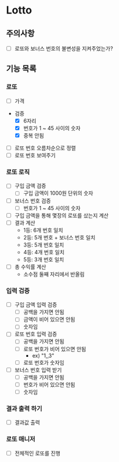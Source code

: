 # Lotto

## 주의사항

+ [ ] 로또와 보너스 번호의 불변성을 지켜주었는가?

## 기능 목록

### 로또

+ [ ] 가격
+ 검증
    - [x] 6자리
    - [x] 번호가 1 ~ 45 사이의 숫자
    - [x] 중복 안됨
+ [ ] 로또 번호 오름차순으로 정렬
+ [ ] 로또 번호 보여주기

### 로또 로직

+ [ ] 구입 금액 검증
    - [ ] 구입 금액이 1000원 단위의 숫자
+ [ ] 보너스 번호 검증
    - [ ] 번호가 1 ~ 45 사이의 숫자
+ [ ] 구입 금액을 통해 몇장의 로또를 샀는지 계산
+ [ ] 결과 계산
    - 1등: 6개 번호 일치
    - 2등: 5개 번호 + 보너스 번호 일치
    - 3등: 5개 번호 일치
    - 4등: 4개 번호 일치
    - 5등: 3개 번호 일치
+ [ ] 총 수익률 계산
    - 소수점 둘째 자리에서 반올림

### 입력 검증

+ [ ] 구입 금액 입력 검증
    - [ ] 공백을 가지면 안됨
    - [ ] 금액이 비어 있으면 안됨
    - [ ] 숫자임

+ [ ] 로또 번호 입력 검증
    - [ ] 공백을 가지면 안됨
    - [ ] 로또 번호가 비어 있으면 안됨
        * ex) "1,,3"
    - [ ] 로또 번호가 숫자임

+ [ ] 보너스 번호 입력 받기
    - [ ] 공백을 가지면 안됨
    - [ ] 번호가 비어 있으면 안됨
    - [ ] 숫자임

### 결과 출력 하기

+ [ ] 결과값 출력

### 로또 매니저

+ [ ] 전체적인 로또를 진행